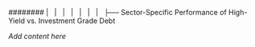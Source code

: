 ######## |   |   |   |   |   |   |   ├── Sector-Specific Performance of High-Yield vs. Investment Grade Debt

*Add content here*